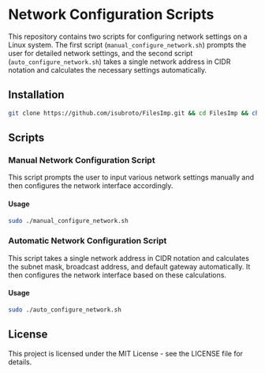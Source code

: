 # Network Configuration Scripts
This repository contains two scripts for configuring network settings on a Linux system. The first script (`manual_configure_network.sh`) prompts the user for detailed network settings, and the second script (`auto_configure_network.sh`) takes a single network address in CIDR notation and calculates the necessary settings automatically.
## Installation
```bash
git clone https://github.com/isubroto/FilesImp.git && cd FilesImp && chmod +x manual_configure_network.sh && chmod +x auto_configure_network.sh

```
## Scripts
### Manual Network Configuration Script
This script prompts the user to input various network settings manually and then configures the network interface accordingly.
#### Usage
```bash
sudo ./manual_configure_network.sh
```

### Automatic Network Configuration Script
This script takes a single network address in CIDR notation and calculates the subnet mask, broadcast address, and default gateway automatically. It then configures the network interface based on these calculations.

#### Usage
```bash
sudo ./auto_configure_network.sh
```
## License
This project is licensed under the MIT License - see the LICENSE file for details.
